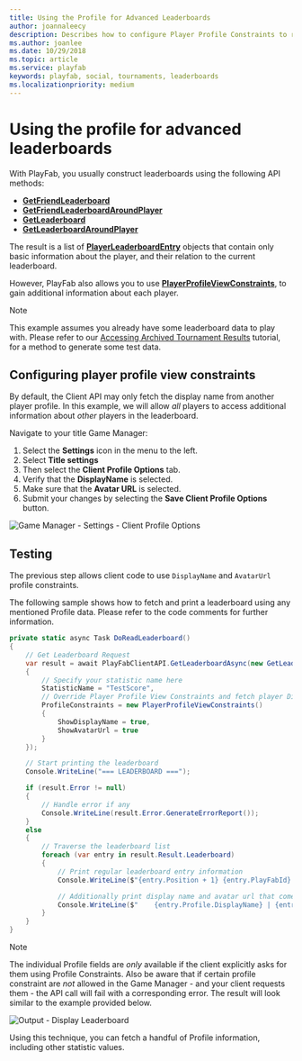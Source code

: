 ```yaml
---
title: Using the Profile for Advanced Leaderboards
author: joannaleecy
description: Describes how to configure Player Profile Constraints to retrieve additional leaderboard information.
ms.author: joanlee
ms.date: 10/29/2018
ms.topic: article
ms.service: playfab
keywords: playfab, social, tournaments, leaderboards
ms.localizationpriority: medium
---
```


# Using the profile for advanced leaderboards

With PlayFab, you usually construct leaderboards using the following API methods:

- [**GetFriendLeaderboard**](xref:titleid.playfabapi.com.client.playerdatamanagement.getfriendleaderboard)
- [**GetFriendLeaderboardAroundPlayer**](xref:titleid.playfabapi.com.client.playerdatamanagement.getfriendleaderboardaroundplayer)
- [**GetLeaderboard**](xref:titleid.playfabapi.com.client.playerdatamanagement.getleaderboard)
- [**GetLeaderboardAroundPlayer**](xref:titleid.playfabapi.com.client.playerdatamanagement.getleaderboardaroundplayer)

The result is a list of [**PlayerLeaderboardEntry**](xref:titleid.playfabapi.com.client.playerdatamanagement.getleaderboard#playerleaderboardentry) objects that contain only basic information about the player, and their relation to the current leaderboard.

However, PlayFab also allows you to use [**PlayerProfileViewConstraints**](xref:titleid.playfabapi.com.server.accountmanagement.getplayerprofile#playerprofileviewconstraints), to gain additional information about each player.

> [!NOTE]
> This example assumes you already have some leaderboard data to play with. Please refer to our [Accessing Archived Tournament Results](accessing-archived-tournament-results.md) tutorial, for a method to generate some test data.

## Configuring player profile view constraints

By default, the Client API may only fetch the display name from another player profile. In this example, we will allow *all* players to access additional information about *other* players in the leaderboard.

Navigate to your title Game Manager:

1. Select the **Settings** icon in the menu to the left.
2. Select **Title settings**
3. Then select the **Client Profile Options** tab.
4. Verify that the **DisplayName** is selected.
5. Make sure that the **Avatar URL** is selected.
6. Submit your changes by selecting the **Save Client Profile Options** button.

![Game Manager - Settings - Client Profile Options](media/tutorials/game-manager-settings-client-profile-options.png)  

## Testing

The previous step allows client code to use `DisplayName` and `AvatarUrl` profile constraints.

The following sample shows how to fetch and print a leaderboard using any mentioned Profile data. Please refer to the code comments for further information.

```csharp
private static async Task DoReadLeaderboard()
{
    // Get Leaderboard Request
    var result = await PlayFabClientAPI.GetLeaderboardAsync(new GetLeaderboardRequest()
    {
        // Specify your statistic name here
        StatisticName = "TestScore",
        // Override Player Profile View Constraints and fetch player DisplayName and AvatarUrl
        ProfileConstraints = new PlayerProfileViewConstraints()
        {
            ShowDisplayName = true,
            ShowAvatarUrl = true
        }
    });

    // Start printing the leaderboard
    Console.WriteLine("=== LEADERBOARD ===");

    if (result.Error != null)
    {
        // Handle error if any
        Console.WriteLine(result.Error.GenerateErrorReport());
    }
    else
    {
        // Traverse the leaderboard list
        foreach (var entry in result.Result.Leaderboard)
        {
            // Print regular leaderboard entry information
            Console.WriteLine($"{entry.Position + 1} {entry.PlayFabId} {entry.StatValue}");

            // Additionally print display name and avatar url that comes from player profile
            Console.WriteLine($"    {entry.Profile.DisplayName} | {entry.Profile.AvatarUrl}");
        }
    }
}
```

> [!NOTE]
> The individual Profile fields are *only* available if the client explicitly asks for them using Profile Constraints. Also be aware that if certain profile constraint are *not* allowed in the Game Manager - and your client requests them - the API call will fail with a corresponding error. The result will look similar to the example provided below.

![Output - Display Leaderboard](media/tutorials/output-display-leaderboard.png)  

Using this technique, you can fetch a handful of Profile information, including other statistic values.
